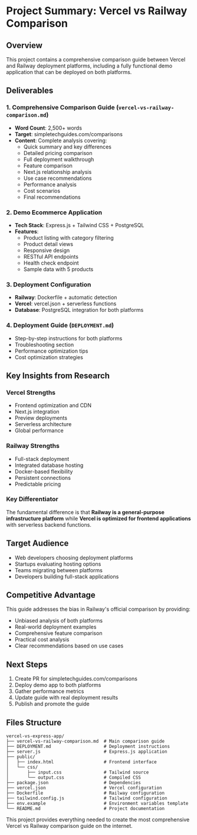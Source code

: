 # Project Summary: Vercel vs Railway Comparison

## Overview
This project contains a comprehensive comparison guide between Vercel and Railway deployment platforms, including a fully functional demo application that can be deployed on both platforms.

## Deliverables

### 1. Comprehensive Comparison Guide (`vercel-vs-railway-comparison.md`)
- **Word Count**: 2,500+ words
- **Target**: simpletechguides.com/comparisons
- **Content**: Complete analysis covering:
  - Quick summary and key differences
  - Detailed pricing comparison
  - Full deployment walkthrough
  - Feature comparison
  - Next.js relationship analysis
  - Use case recommendations
  - Performance analysis
  - Cost scenarios
  - Final recommendations

### 2. Demo Ecommerce Application
- **Tech Stack**: Express.js + Tailwind CSS + PostgreSQL
- **Features**: 
  - Product listing with category filtering
  - Product detail views
  - Responsive design
  - RESTful API endpoints
  - Health check endpoint
  - Sample data with 5 products

### 3. Deployment Configuration
- **Railway**: Dockerfile + automatic detection
- **Vercel**: vercel.json + serverless functions
- **Database**: PostgreSQL integration for both platforms

### 4. Deployment Guide (`DEPLOYMENT.md`)
- Step-by-step instructions for both platforms
- Troubleshooting section
- Performance optimization tips
- Cost optimization strategies

## Key Insights from Research

### Vercel Strengths
- Frontend optimization and CDN
- Next.js integration
- Preview deployments
- Serverless architecture
- Global performance

### Railway Strengths
- Full-stack deployment
- Integrated database hosting
- Docker-based flexibility
- Persistent connections
- Predictable pricing

### Key Differentiator
The fundamental difference is that **Railway is a general-purpose infrastructure platform** while **Vercel is optimized for frontend applications** with serverless backend functions.

## Target Audience
- Web developers choosing deployment platforms
- Startups evaluating hosting options
- Teams migrating between platforms
- Developers building full-stack applications

## Competitive Advantage
This guide addresses the bias in Railway's official comparison by providing:
- Unbiased analysis of both platforms
- Real-world deployment examples
- Comprehensive feature comparison
- Practical cost analysis
- Clear recommendations based on use cases

## Next Steps
1. Create PR for simpletechguides.com/comparisons
2. Deploy demo app to both platforms
3. Gather performance metrics
4. Update guide with real deployment results
5. Publish and promote the guide

## Files Structure
```
vercel-vs-express-app/
├── vercel-vs-railway-comparison.md  # Main comparison guide
├── DEPLOYMENT.md                    # Deployment instructions
├── server.js                        # Express.js application
├── public/
│   ├── index.html                   # Frontend interface
│   └── css/
│       ├── input.css                # Tailwind source
│       └── output.css               # Compiled CSS
├── package.json                     # Dependencies
├── vercel.json                      # Vercel configuration
├── Dockerfile                       # Railway configuration
├── tailwind.config.js               # Tailwind configuration
├── env.example                      # Environment variables template
└── README.md                        # Project documentation
```

This project provides everything needed to create the most comprehensive Vercel vs Railway comparison guide on the internet.
